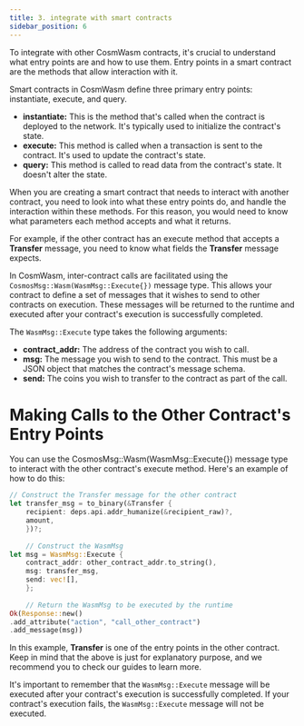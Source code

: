```yaml
---
title: 3. integrate with smart contracts
sidebar_position: 6
---
```

To integrate with other CosmWasm contracts, it's crucial to understand what entry points are and how to use them. Entry points in a smart contract are the methods that allow interaction with it.

Smart contracts in CosmWasm define three primary entry points: instantiate, execute, and query.

- **instantiate:** This is the method that's called when the contract is deployed to the network. It's typically used to initialize the contract's state.
- **execute:** This method is called when a transaction is sent to the contract. It's used to update the contract's state.
- **query:** This method is called to read data from the contract's state. It doesn't alter the state.

When you are creating a smart contract that needs to interact with another contract, you need to look into what these entry points do, and handle the interaction within these methods. For this reason, you would need to know what parameters each method accepts and what it returns.

For example, if the other contract has an execute method that accepts a **Transfer** message, you need to know what fields the **Transfer** message expects.

In CosmWasm, inter-contract calls are facilitated using the `CosmosMsg::Wasm(WasmMsg::Execute{})` message type. This allows your contract to define a set of messages that it wishes to send to other contracts on execution. These messages will be returned to the runtime and executed after your contract's execution is successfully completed.

The `WasmMsg::Execute` type takes the following arguments:

- **contract_addr:** The address of the contract you wish to call.
- **msg:** The message you wish to send to the contract. This must be a JSON object that matches the contract's message schema.
- **send:** The coins you wish to transfer to the contract as part of the call.

# Making Calls to the Other Contract's Entry Points

You can use the CosmosMsg::Wasm(WasmMsg::Execute{}) message type to interact with the other contract's execute method. Here's an example of how to do this:

```rust
// Construct the Transfer message for the other contract
let transfer_msg = to_binary(&Transfer {    
    recipient: deps.api.addr_humanize(&recipient_raw)?,   
    amount,
    })?;
    
    // Construct the WasmMsg
let msg = WasmMsg::Execute {    
    contract_addr: other_contract_addr.to_string(),    
    msg: transfer_msg,    
    send: vec![],
    };
    
    // Return the WasmMsg to be executed by the runtime
Ok(Response::new()    
.add_attribute("action", "call_other_contract")    
.add_message(msg))
```


In this example, **Transfer** is one of the entry points in the other contract. Keep in mind that the above is just for explanatory purpose, and we recommend you to check our guides to learn more.

It's important to remember that the `WasmMsg::Execute` message will be executed after your contract's execution is successfully completed. If your contract's execution fails, the `WasmMsg::Execute` message will not be executed.